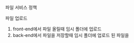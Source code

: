 파일 서비스 정책

파일 업로드 
1. front-end에서 파일 올릴때 임시 폴더에 업로드
2. back-end에서 파일을 저장할때 임시 폴더에 업로드 된 파일을
<!--stackedit_data:
eyJoaXN0b3J5IjpbNDA4MDgwMTMxLC0yMDg4NzQ2NjEyLDk0MD
k4OTI0MV19
-->